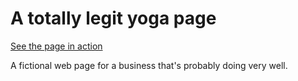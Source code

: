 # A totally legit yoga page

[See the page in action](https://tayakinotenshi.github.io/5-yoga/)

A fictional web page for a business that's probably doing very well.
